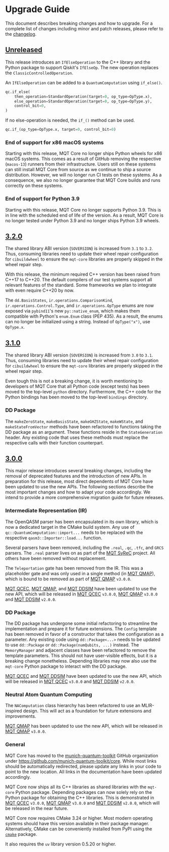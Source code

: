 # Upgrade Guide

This document describes breaking changes and how to upgrade. For a complete list of changes including minor and patch releases, please refer to the [changelog](CHANGELOG.md).

## [Unreleased]

This release introduces an `IfElseOperation` to the C++ library and the Python package to support Qiskit's `IfElseOp`.
The new operation replaces the `ClassicControlledOperation`.

An `IfElseOperation` can be added to a `QuantumComputation` using `if_else()`.

```python
qc.if_else(
    then_operation=StandardOperation(target=0, op_type=OpType.x),
    else_operation=StandardOperation(target=0, op_type=OpType.y),
    control_bit=0,
)
```

If no else-operation is needed, the `if_()` method can be used.

```python
qc.if_(op_type=OpType.x, target=0, control_bit=0)
```

### End of support for x86 macOS systems

Starting with this release, MQT Core no longer ships Python wheels for x86 macOS systems.
This comes as a result of GitHub removing the respective (`macos-13`) runners from their infrastructure.
Users still on these systems can still install MQT Core from source as we continue to ship a source distribution.
However, we will no longer run CI tests on these systems.
As a consequence, we also no longer guarantee that MQT Core builds and runs correctly on these systems.

### End of support for Python 3.9

Starting with this release, MQT Core no longer supports Python 3.9.
This is in line with the scheduled end of life of the version.
As a result, MQT Core is no longer tested under Python 3.9 and no longer ships Python 3.9 wheels.

## [3.2.0]

The shared library ABI version (`SOVERSION`) is increased from `3.1` to `3.2`.
Thus, consuming libraries need to update their wheel repair configuration for `cibuildwheel` to ensure the `mqt-core` libraries are properly skipped in the wheel repair step.

With this release, the minimum required C++ version has been raised from C++17 to C++20.
The default compilers of our test systems support all relevant features of the standard.
Some frameworks we plan to integrate with even require C++20 by now.

The `dd.BasisStates`, `ir.operations.ComparisonKind`, `ir.operations.Control.Type`, and `ir.operations.OpType` enums are now exposed via `pybind11`'s new `py::native_enum`, which makes them compatible with Python's `enum.Enum` class (PEP 435).
As a result, the enums can no longer be initialized using a string.
Instead of `OpType("x")`, use `OpType.x`.

## [3.1.0]

The shared library ABI version (`SOVERSION`) is increased from `3.0` to `3.1`.
Thus, consuming libraries need to update their wheel repair configuration for `cibuildwheel` to ensure the `mqt-core` libraries are properly skipped in the wheel repair step.

Even tough this is not a breaking change, it is worth mentioning to developers of MQT Core that all Python code (except tests) has been moved to the top-level `python` directory.
Furthermore, the C++ code for the Python bindings has been moved to the top-level `bindings` directory.

### DD Package

The `makeZeroState`, `makeBasisState`, `makeGHZState`, `makeWState`, and `makeStateFromVector` methods have been refactored to functions taking the DD package as an argument. These functions reside in the `StateGeneration` header. Any existing code that uses these methods must replace the respective calls with their function counterpart.

## [3.0.0]

This major release introduces several breaking changes, including the removal of deprecated features and the introduction of new APIs.
In preparation for this release, most direct dependents of MQT Core have been updated to use the new APIs.
The following sections describe the most important changes and how to adapt your code accordingly.
We intend to provide a more comprehensive migration guide for future releases.

### Intermediate Representation (IR)

The OpenQASM parser has been encapsulated in its own library, which is now a dedicated target in the CMake build system.
Any use of `qc::QuantumComputation::import...` needs to be replaced with the respective `qasm3::Importer::load...` function.

Several parsers have been removed, including the `.real`, `.qc`, `.tfc`, and `GRCS` parsers.
The `.real` parser lives on as part of the [MQT SyReC] project. All others have been removed without replacement.

The `Teleportation` gate has been removed from the IR. This was a placeholder gate and was only used in a single method (in [MQT QMAP]), which is bound to be removed as part of [MQT QMAP] `v3.0.0`.

[MQT QCEC], [MQT QMAP], and [MQT DDSIM] have been updated to use the new API, which will be released in [MQT QCEC] `v3.0.0`, [MQT QMAP] `v3.0.0` and [MQT DDSIM] `v2.0.0`.

### DD Package

The DD package has undergone some initial refactoring to streamline the implementation and prepare it for future extensions.
The `Config` template has been removed in favor of a constructor that takes the configuration as a parameter.
Any existing code using `dd::Package<...>` needs to be updated to use `dd::Package` or `dd::Package(numQubits, ...)` instead.
The `MemoryManager` and adjacent classes have been refactored to remove the template parameters.
This should not have user-visible effects, but it is a breaking change nonetheless.
Depending libraries may now also use the `mqt-core` Python package to interact with the DD package.

[MQT QCEC] and [MQT DDSIM] have been updated to use the new API, which will be released in [MQT QCEC] `v3.0.0` and [MQT DDSIM] `v2.0.0`.

### Neutral Atom Quantum Computing

The `NAComputation` class hierarchy has been refactored to use an MLIR-inspired design. This will act as a foundation for future extensions and improvements.

[MQT QMAP] has been updated to use the new API, which will be released in [MQT QMAP] `v3.0.0`.

### General

MQT Core has moved to the [munich-quantum-toolkit](https://github.com/munich-quantum-toolkit) GitHub organization under https://github.com/munich-quantum-toolkit/core.
While most links should be automatically redirected, please update any links in your code to point to the new location.
All links in the documentation have been updated accordingly.

MQT Core now ships all its C++ libraries as shared libraries with the `mqt-core` Python package.
Depending packages can now solely rely on the Python package for obtaining the C++ libraries.
This is demonstrated in [MQT QCEC] `v3.0.0`, [MQT QMAP] `v3.0.0` and [MQT DDSIM] `v2.0.0`, which will be released in the near future.

MQT Core now requires CMake 3.24 or higher.
Most modern operating systems should have this version available in their package manager.
Alternatively, CMake can be conveniently installed from PyPI using the [`cmake`](https://pypi.org/project/cmake/) package.

It also requires the `uv` library version 0.5.20 or higher.

<!-- Version links -->

[unreleased]: https://github.com/munich-quantum-toolkit/core/compare/v3.2.0...HEAD
[3.2.0]: https://github.com/munich-quantum-toolkit/core/compare/v3.1.0...v3.2.0
[3.1.0]: https://github.com/munich-quantum-toolkit/core/compare/v3.0.0...v3.1.0
[3.0.0]: https://github.com/munich-quantum-toolkit/core/compare/v2.7.0...v3.0.0

<!-- Other links -->

[MQT DDSIM]: https://github.com/cda-tum/mqt-ddsim
[MQT QMAP]: https://github.com/cda-tum/mqt-qmap
[MQT QCEC]: https://github.com/cda-tum/mqt-qcec
[MQT SyReC]: https://github.com/cda-tum/mqt-syrec
